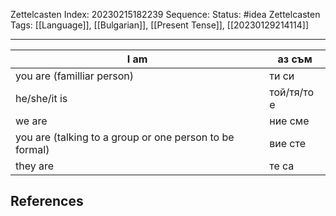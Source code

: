 Zettelcasten Index: 20230215182239
Sequence:
Status: #idea
Zettelcasten Tags:  [[Language]], [[Bulgarian]], [[Present Tense]], [[20230129214114]]

---

| I am                                                    | аз съм      |
|---------------------------------------------------------|-------------|
| you are (familliar person)                              | ти си       |
| he/she/it is                                            | той/тя/то е |
| we are                                                  | ние сме     |
| you are (talking to a group or one person to be formal) | вие сте     |
| they are                                                | те са       |

## References